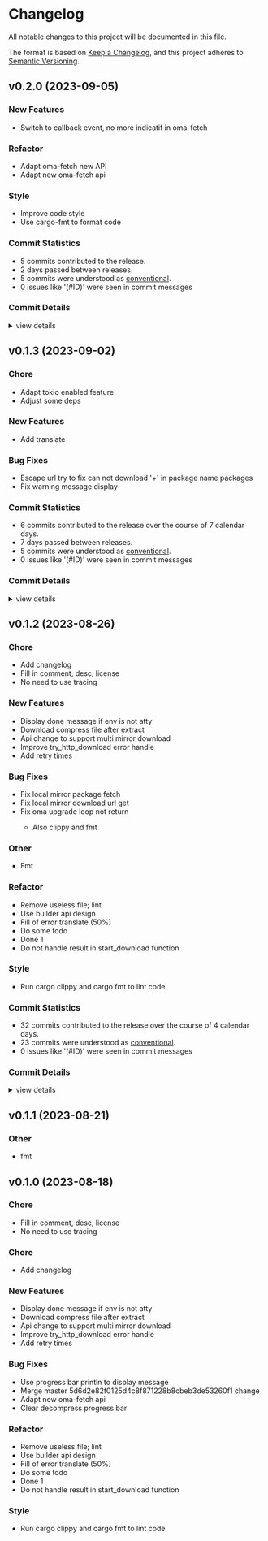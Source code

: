 # Changelog

All notable changes to this project will be documented in this file.

The format is based on [Keep a Changelog](https://keepachangelog.com/en/1.0.0/),
and this project adheres to [Semantic Versioning](https://semver.org/spec/v2.0.0.html).

## v0.2.0 (2023-09-05)

### New Features

 - <csr-id-0ee47f5f866bc12c59955bd88822bb2e487af743/> Switch to callback event, no more indicatif in oma-fetch

### Refactor

 - <csr-id-8f2cb7c6f2bf4e118d0b5fe17105a4a2fd6164f5/> Adapt oma-fetch new API
 - <csr-id-1943b764ee60248d6c02f820e50cdc1e5d73716b/> Adapt new oma-fetch api

### Style

 - <csr-id-b4283b72c5e8ed5ffaed7ca27fe345d0d43394dd/> Improve code style
 - <csr-id-1875106a3ac133a463bb1c251ba11b5b8b1429d6/> Use cargo-fmt to format code

### Commit Statistics

<csr-read-only-do-not-edit/>

 - 5 commits contributed to the release.
 - 2 days passed between releases.
 - 5 commits were understood as [conventional](https://www.conventionalcommits.org).
 - 0 issues like '(#ID)' were seen in commit messages

### Commit Details

<csr-read-only-do-not-edit/>

<details><summary>view details</summary>

 * **Uncategorized**
    - Improve code style ([`b4283b7`](https://github.com/AOSC-Dev/oma/commit/b4283b72c5e8ed5ffaed7ca27fe345d0d43394dd))
    - Use cargo-fmt to format code ([`1875106`](https://github.com/AOSC-Dev/oma/commit/1875106a3ac133a463bb1c251ba11b5b8b1429d6))
    - Adapt oma-fetch new API ([`8f2cb7c`](https://github.com/AOSC-Dev/oma/commit/8f2cb7c6f2bf4e118d0b5fe17105a4a2fd6164f5))
    - Adapt new oma-fetch api ([`1943b76`](https://github.com/AOSC-Dev/oma/commit/1943b764ee60248d6c02f820e50cdc1e5d73716b))
    - Switch to callback event, no more indicatif in oma-fetch ([`0ee47f5`](https://github.com/AOSC-Dev/oma/commit/0ee47f5f866bc12c59955bd88822bb2e487af743))
</details>

## v0.1.3 (2023-09-02)

<csr-id-57003169329e01d60172d3531e7f3817bacf46da/>
<csr-id-922fb8aa093a6050c4fdc848f2e5fab369db6095/>

### Chore

 - <csr-id-57003169329e01d60172d3531e7f3817bacf46da/> Adapt tokio enabled feature
 - <csr-id-922fb8aa093a6050c4fdc848f2e5fab369db6095/> Adjust some deps

### New Features

 - <csr-id-2fe754324e2eb2b3d43c89e162059bfaffeabae3/> Add translate

### Bug Fixes

 - <csr-id-7f5dea18cdda862fc36fe2d4560ff10ed07baa1d/> Escape url try to fix can not download '+' in package name packages
 - <csr-id-30b2f5c194cdb2fe74b74a20b200ebfb340b118c/> Fix warning message display

### Commit Statistics

<csr-read-only-do-not-edit/>

 - 6 commits contributed to the release over the course of 7 calendar days.
 - 7 days passed between releases.
 - 5 commits were understood as [conventional](https://www.conventionalcommits.org).
 - 0 issues like '(#ID)' were seen in commit messages

### Commit Details

<csr-read-only-do-not-edit/>

<details><summary>view details</summary>

 * **Uncategorized**
    - Bump oma-fetch v0.1.3 ([`808db0b`](https://github.com/AOSC-Dev/oma/commit/808db0bef0e9b4c001d1c2e1a291bd2d7a4a1871))
    - Escape url try to fix can not download '+' in package name packages ([`7f5dea1`](https://github.com/AOSC-Dev/oma/commit/7f5dea18cdda862fc36fe2d4560ff10ed07baa1d))
    - Add translate ([`2fe7543`](https://github.com/AOSC-Dev/oma/commit/2fe754324e2eb2b3d43c89e162059bfaffeabae3))
    - Fix warning message display ([`30b2f5c`](https://github.com/AOSC-Dev/oma/commit/30b2f5c194cdb2fe74b74a20b200ebfb340b118c))
    - Adapt tokio enabled feature ([`5700316`](https://github.com/AOSC-Dev/oma/commit/57003169329e01d60172d3531e7f3817bacf46da))
    - Adjust some deps ([`922fb8a`](https://github.com/AOSC-Dev/oma/commit/922fb8aa093a6050c4fdc848f2e5fab369db6095))
</details>

## v0.1.2 (2023-08-26)

<csr-id-aa5a70e9fbb44a2ee75f1d8d3e7923a867a81a2f/>
<csr-id-8d69e5d695da8e25a89274fd5ca562a01c8a39f5/>
<csr-id-0ca5be73a7ddb70e3a07b63ef21f2f873e420832/>
<csr-id-9bb6e19a703bc76515a7fa70c19aaafef38c7d7b/>
<csr-id-336b02cd7f1e950d028724c11d2318bed0495ddc/>
<csr-id-b097de9165dc0f1a8d970b750c84d6f5fc8ead81/>
<csr-id-24ca3e6751a08cf5fcbbe0aa9c84d0ae4fc7de6b/>
<csr-id-7560c558cbfc68ccb488bac29aa15477e74d9607/>
<csr-id-88efbe1e674c3a3030144ad3b0690d1e2095cdaf/>
<csr-id-53c3f0ea394ef470cb7be1d5dec077ba923cb860/>
<csr-id-9de51fa2cf2993c10acfd05d3cda133e6140ac44/>

### Chore

 - <csr-id-aa5a70e9fbb44a2ee75f1d8d3e7923a867a81a2f/> Add changelog
 - <csr-id-8d69e5d695da8e25a89274fd5ca562a01c8a39f5/> Fill in comment, desc, license
 - <csr-id-0ca5be73a7ddb70e3a07b63ef21f2f873e420832/> No need to use tracing

### New Features

 - <csr-id-996417b5a659b404729d79522d02d11561b0375d/> Display done message if env is not atty
 - <csr-id-67c9c44809f1ae091913d851fc2e8b18163eb037/> Download compress file after extract
 - <csr-id-bf8ecc46a1741fc725e19d6727b1329fc429aa80/> Api change to support multi mirror download
 - <csr-id-15a7ecc8638cc7d1591e6e0611ba58066e7a81a6/> Improve try_http_download error handle
 - <csr-id-62cf61992658f55f86456a788c2490521d8ff48b/> Add retry times

### Bug Fixes

<csr-id-00958c5b1824a4cbd32aafed5e899ca7da596c82/>
<csr-id-e8f4fc32507d33fa24aaa71c474b2ce0d936ca37/>
<csr-id-6ff39b47d20f24e194187e1c0a35f3f4f615d410/>
<csr-id-2f40bc8d2709ffc8d1cfec391ef5eab6a42c1dd5/>

 - <csr-id-3d4a16a9c675a5ee8ed0bbcabd152fdd78761052/> Fix local mirror package fetch
 - <csr-id-d6b4d8d439403fed3fa4dab41d205b29c77c052a/> Fix local mirror download url get
 - <csr-id-f9148fd48f07bedb08c4ccb4099df634de1228b0/> Fix oma upgrade loop not return
   - Also clippy and fmt

### Other

 - <csr-id-9bb6e19a703bc76515a7fa70c19aaafef38c7d7b/> Fmt

### Refactor

 - <csr-id-336b02cd7f1e950d028724c11d2318bed0495ddc/> Remove useless file; lint
 - <csr-id-b097de9165dc0f1a8d970b750c84d6f5fc8ead81/> Use builder api design
 - <csr-id-24ca3e6751a08cf5fcbbe0aa9c84d0ae4fc7de6b/> Fill of error translate (50%)
 - <csr-id-7560c558cbfc68ccb488bac29aa15477e74d9607/> Do some todo
 - <csr-id-88efbe1e674c3a3030144ad3b0690d1e2095cdaf/> Done 1
 - <csr-id-53c3f0ea394ef470cb7be1d5dec077ba923cb860/> Do not handle result in start_download function

### Style

 - <csr-id-9de51fa2cf2993c10acfd05d3cda133e6140ac44/> Run cargo clippy and cargo fmt to lint code

### Commit Statistics

<csr-read-only-do-not-edit/>

 - 32 commits contributed to the release over the course of 4 calendar days.
 - 23 commits were understood as [conventional](https://www.conventionalcommits.org).
 - 0 issues like '(#ID)' were seen in commit messages

### Commit Details

<csr-read-only-do-not-edit/>

<details><summary>view details</summary>

 * **Uncategorized**
    - Bump oma-console v0.1.1, oma-fetch v0.1.2, oma-utils v0.1.4, oma-pm v0.2.1 ([`64f5d1b`](https://github.com/AOSC-Dev/oma/commit/64f5d1bf4f93b7b3b1f5a00134e232409458e5e3))
    - Fix local mirror package fetch ([`3d4a16a`](https://github.com/AOSC-Dev/oma/commit/3d4a16a9c675a5ee8ed0bbcabd152fdd78761052))
    - Fix local mirror download url get ([`d6b4d8d`](https://github.com/AOSC-Dev/oma/commit/d6b4d8d439403fed3fa4dab41d205b29c77c052a))
    - Fix oma upgrade loop not return ([`f9148fd`](https://github.com/AOSC-Dev/oma/commit/f9148fd48f07bedb08c4ccb4099df634de1228b0))
    - Bump oma-fetch v0.1.1, oma-utils v0.1.1, oma-pm v0.2.0 ([`51b4ab2`](https://github.com/AOSC-Dev/oma/commit/51b4ab259c5fe014493c78e04f5c6671f56d95e8))
    - Fmt ([`9bb6e19`](https://github.com/AOSC-Dev/oma/commit/9bb6e19a703bc76515a7fa70c19aaafef38c7d7b))
    - Release oma-fetch v0.1.0 ([`44310c7`](https://github.com/AOSC-Dev/oma/commit/44310c73d6f24473fd7ecab0d56f3d97a7164f65))
    - Add changelog ([`aa5a70e`](https://github.com/AOSC-Dev/oma/commit/aa5a70e9fbb44a2ee75f1d8d3e7923a867a81a2f))
    - Fill in comment, desc, license ([`8d69e5d`](https://github.com/AOSC-Dev/oma/commit/8d69e5d695da8e25a89274fd5ca562a01c8a39f5))
    - Display done message if env is not atty ([`996417b`](https://github.com/AOSC-Dev/oma/commit/996417b5a659b404729d79522d02d11561b0375d))
    - Use progress bar println to display message ([`00958c5`](https://github.com/AOSC-Dev/oma/commit/00958c5b1824a4cbd32aafed5e899ca7da596c82))
    - Remove useless file; lint ([`336b02c`](https://github.com/AOSC-Dev/oma/commit/336b02cd7f1e950d028724c11d2318bed0495ddc))
    - Download compress file after extract ([`67c9c44`](https://github.com/AOSC-Dev/oma/commit/67c9c44809f1ae091913d851fc2e8b18163eb037))
    - Use builder api design ([`b097de9`](https://github.com/AOSC-Dev/oma/commit/b097de9165dc0f1a8d970b750c84d6f5fc8ead81))
    - Fill of error translate (50%) ([`24ca3e6`](https://github.com/AOSC-Dev/oma/commit/24ca3e6751a08cf5fcbbe0aa9c84d0ae4fc7de6b))
    - Merge master 5d6d2e82f0125d4c8f871228b8cbeb3de53260f1 change ([`e8f4fc3`](https://github.com/AOSC-Dev/oma/commit/e8f4fc32507d33fa24aaa71c474b2ce0d936ca37))
    - Do some todo ([`7560c55`](https://github.com/AOSC-Dev/oma/commit/7560c558cbfc68ccb488bac29aa15477e74d9607))
    - Cargo fmt ([`b0f6954`](https://github.com/AOSC-Dev/oma/commit/b0f69541f4d8baa5abb92d1db2e73fe6dc4c71f5))
    - Fix cargo clippy ([`6757986`](https://github.com/AOSC-Dev/oma/commit/6757986e906cafe053bffd13dd6768931beb87ea))
    - No need to use tracing ([`0ca5be7`](https://github.com/AOSC-Dev/oma/commit/0ca5be73a7ddb70e3a07b63ef21f2f873e420832))
    - Adapt new oma-fetch api ([`6ff39b4`](https://github.com/AOSC-Dev/oma/commit/6ff39b47d20f24e194187e1c0a35f3f4f615d410))
    - Api change to support multi mirror download ([`bf8ecc4`](https://github.com/AOSC-Dev/oma/commit/bf8ecc46a1741fc725e19d6727b1329fc429aa80))
    - Improve try_http_download error handle ([`15a7ecc`](https://github.com/AOSC-Dev/oma/commit/15a7ecc8638cc7d1591e6e0611ba58066e7a81a6))
    - Add retry times ([`62cf619`](https://github.com/AOSC-Dev/oma/commit/62cf61992658f55f86456a788c2490521d8ff48b))
    - Run cargo clippy and cargo fmt to lint code ([`9de51fa`](https://github.com/AOSC-Dev/oma/commit/9de51fa2cf2993c10acfd05d3cda133e6140ac44))
    - Clear decompress progress bar ([`2f40bc8`](https://github.com/AOSC-Dev/oma/commit/2f40bc8d2709ffc8d1cfec391ef5eab6a42c1dd5))
    - Done 1 ([`88efbe1`](https://github.com/AOSC-Dev/oma/commit/88efbe1e674c3a3030144ad3b0690d1e2095cdaf))
    - 6 ([`9b195b0`](https://github.com/AOSC-Dev/oma/commit/9b195b04f2f7e224f096aa6c04aaba56c55b1698))
    - Some changes(4) ([`6450e2d`](https://github.com/AOSC-Dev/oma/commit/6450e2d2a7588d958be39cbecb375872422277f2))
    - Do not handle result in start_download function ([`53c3f0e`](https://github.com/AOSC-Dev/oma/commit/53c3f0ea394ef470cb7be1d5dec077ba923cb860))
    - Some change ([`5d16784`](https://github.com/AOSC-Dev/oma/commit/5d16784215b2c47059c335e5f03c94ffaaf63693))
    - Oma-fetcher -> oma-fetch ([`70e11f8`](https://github.com/AOSC-Dev/oma/commit/70e11f8d3354a5989b4576fe924f66c5f7ec72ac))
</details>

## v0.1.1 (2023-08-21)

<csr-id-42a30f3c99799b933d4ae663c543376d9644c634/>

### Other

 - <csr-id-42a30f3c99799b933d4ae663c543376d9644c634/> fmt

## v0.1.0 (2023-08-18)

<csr-id-063342819b6d1350c06f268f90c04e125096aee4/>
<csr-id-fa15124038b9eaf8234766b33a98297c62d5b001/>
<csr-id-bbe38a4fafc8c87a602f78175ae02d3edb60c794/>
<csr-id-a6e9e31fd80bdce5faea0162d3b7b47379dff987/>
<csr-id-718d2ebf3b11fe3e7859d55f0e6b08346a8e6b5f/>
<csr-id-31d6abe71e498a660b191542b120b44d98d34d2c/>
<csr-id-3ef5ec5a6832a01f4ce85b40f754efd4bcc55514/>
<csr-id-b84f130fad9fed69f9ca66a283c4a99db558b5fd/>
<csr-id-bb833287d6d439c622e737148d609c1b848e5efa/>
<csr-id-653fb5a711e50c1d686dfc82ed99cbe5508bf03e/>

### Chore

 - <csr-id-063342819b6d1350c06f268f90c04e125096aee4/> Fill in comment, desc, license
 - <csr-id-fa15124038b9eaf8234766b33a98297c62d5b001/> No need to use tracing

### Chore

 - <csr-id-653fb5a711e50c1d686dfc82ed99cbe5508bf03e/> Add changelog

### New Features

 - <csr-id-44e6cdd45bdc46a9e28cb277456f8d9f602f5671/> Display done message if env is not atty
 - <csr-id-d0dfc7bdafa46443654c119bc0c774e3a0f9b387/> Download compress file after extract
 - <csr-id-b68f74f150559c020643e8ded32b1b03089c4bae/> Api change to support multi mirror download
 - <csr-id-33308c75c1070aaaefa6c92330a4bf56c89fe6ed/> Improve try_http_download error handle
 - <csr-id-924fc2bcf11e48f04776ce085237404480110f1f/> Add retry times

### Bug Fixes

 - <csr-id-4f5b4b641687620028a8574b829f1bbb1ecf1759/> Use progress bar println to display message
 - <csr-id-1df53643e761c81b14d3b265bbb992c5e175a239/> Merge master 5d6d2e82f0125d4c8f871228b8cbeb3de53260f1 change
 - <csr-id-b40fc7d2ec46274865adcd529f28a17ecd8f73e9/> Adapt new oma-fetch api
 - <csr-id-948b6d93cd92ea9b52b0bb00f302ce037c6bc4ae/> Clear decompress progress bar

### Refactor

 - <csr-id-bbe38a4fafc8c87a602f78175ae02d3edb60c794/> Remove useless file; lint
 - <csr-id-a6e9e31fd80bdce5faea0162d3b7b47379dff987/> Use builder api design
 - <csr-id-718d2ebf3b11fe3e7859d55f0e6b08346a8e6b5f/> Fill of error translate (50%)
 - <csr-id-31d6abe71e498a660b191542b120b44d98d34d2c/> Do some todo
 - <csr-id-3ef5ec5a6832a01f4ce85b40f754efd4bcc55514/> Done 1
 - <csr-id-b84f130fad9fed69f9ca66a283c4a99db558b5fd/> Do not handle result in start_download function

### Style

 - <csr-id-bb833287d6d439c622e737148d609c1b848e5efa/> Run cargo clippy and cargo fmt to lint code

